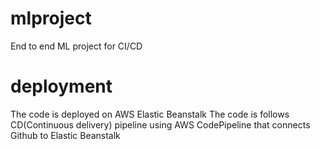 # mlproject
End to end ML project for CI/CD

# deployment
The code is deployed on AWS Elastic Beanstalk
The code is follows CD(Continuous delivery) pipeline using AWS CodePipeline that connects Github to Elastic Beanstalk

